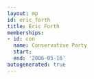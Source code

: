```yaml
---
layout: mp
id: eric_forth
title: Eric Forth
memberships:
- id: con
  name: Conservative Party
  start: 
  end: '2006-05-16'
autogenerated: true
---
```


